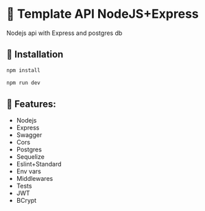 # :crocodile: Template API NodeJS+Express

Nodejs api with Express and postgres db

## :floppy_disk: Installation

```bash
npm install
```

```bash
npm run dev
```

## :pushpin: Features:

- Nodejs
- Express
- Swagger
- Cors
- Postgres
- Sequelize
- Eslint+Standard
- Env vars
- Middlewares
- Tests
- JWT
- BCrypt
  